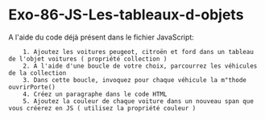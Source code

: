 # Exo-86-JS-Les-tableaux-d-objets

A l'aide du code déjà présent dans le fichier JavaScript:

        1. Ajoutez les voitures peugeot, citroën et ford dans un tableau de l'objet voitures ( propriété collection )
        2. A l'aide d'une boucle de votre choix, parcourrez les véhicules de la collection
        3. Dans cette boucle, invoquez pour chaque véhicule la m"thode ouvrirPorte()
        4. Créez un paragraphe dans le code HTML
        5. Ajoutez la couleur de chaque voiture dans un nouveau span que vous créerez en JS ( utilisez la propriété couleur )